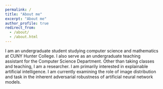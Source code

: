 ```yaml
---
permalink: /
title: "About me"
excerpt: "About me"
author_profile: true
redirect_from: 
  - /about/
  - /about.html
---
```


I am an undergraduate student studying computer science and mathematics at CUNY Hunter College. I also serve as an undergraduate teaching assistant for the Computer Science Department. Other than taking classes and teaching, I am a researcher. I am primarily interested in explainable artificial intelligence. I am currently examining the role of image distribution and task in the inherent adversarial robustness of artificial neural network models.
